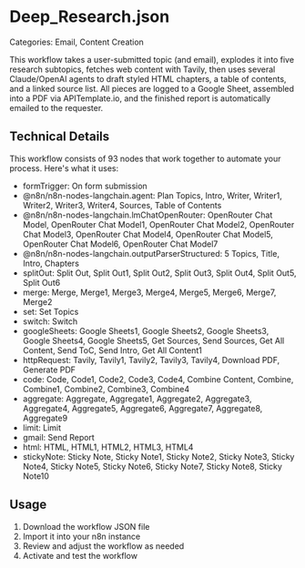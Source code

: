 # Deep_Research.json

Categories: Email, Content Creation

This workflow takes a user-submitted topic (and email), explodes it into five research subtopics, fetches web content with Tavily, then uses several Claude/OpenAI agents to draft styled HTML chapters, a table of contents, and a linked source list. All pieces are logged to a Google Sheet, assembled into a PDF via APITemplate.io, and the finished report is automatically emailed to the requester.

## Technical Details

This workflow consists of 93 nodes that work together to automate your process. Here's what it uses:

- formTrigger: On form submission
- @n8n/n8n-nodes-langchain.agent: Plan Topics, Intro, Writer, Writer1, Writer2, Writer3, Writer4, Sources, Table of Contents
- @n8n/n8n-nodes-langchain.lmChatOpenRouter: OpenRouter Chat Model, OpenRouter Chat Model1, OpenRouter Chat Model2, OpenRouter Chat Model3, OpenRouter Chat Model4, OpenRouter Chat Model5, OpenRouter Chat Model6, OpenRouter Chat Model7
- @n8n/n8n-nodes-langchain.outputParserStructured: 5 Topics, Title, Intro, Chapters
- splitOut: Split Out, Split Out1, Split Out2, Split Out3, Split Out4, Split Out5, Split Out6
- merge: Merge, Merge1, Merge3, Merge4, Merge5, Merge6, Merge7, Merge2
- set: Set Topics
- switch: Switch
- googleSheets: Google Sheets1, Google Sheets2, Google Sheets3, Google Sheets4, Google Sheets5, Get Sources, Send Sources, Get All Content, Send ToC, Send Intro, Get All Content1
- httpRequest: Tavily, Tavily1, Tavily2, Tavily3, Tavily4, Download PDF, Generate PDF
- code: Code, Code1, Code2, Code3, Code4, Combine Content, Combine, Combine1, Combine2, Combine3, Combine4
- aggregate: Aggregate, Aggregate1, Aggregate2, Aggregate3, Aggregate4, Aggregate5, Aggregate6, Aggregate7, Aggregate8, Aggregate9
- limit: Limit
- gmail: Send Report
- html: HTML, HTML1, HTML2, HTML3, HTML4
- stickyNote: Sticky Note, Sticky Note1, Sticky Note2, Sticky Note3, Sticky Note4, Sticky Note5, Sticky Note6, Sticky Note7, Sticky Note8, Sticky Note10

## Usage

1. Download the workflow JSON file
2. Import it into your n8n instance
3. Review and adjust the workflow as needed
4. Activate and test the workflow

